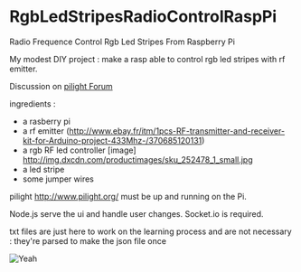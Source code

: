RgbLedStripesRadioControlRaspPi
===============================

Radio Frequence Control Rgb Led Stripes From Raspberry Pi

My modest DIY project : make a rasp able to control rgb led stripes with rf emitter.

Discussion on [pilight Forum](http://forum.pilight.org/Thread-RGB-rf-Led-Controller)

ingredients :
 - a rasberry pi
 - a rf emitter (http://www.ebay.fr/itm/1pcs-RF-transmitter-and-receiver-kit-for-Arduino-project-433Mhz-/370685120131)
 - a rgb RF led controller [image] http://img.dxcdn.com/productimages/sku_252478_1_small.jpg
 - a led stripe 
 - some jumper wires


pilight http://www.pilight.org/ must be up and running on the Pi.

Node.js serve the ui and handle user changes. Socket.io is required.

txt files are just here to work on the learning process and are not necessary : they're parsed to make the json file once

![Yeah](https://raw.github.com/glutamatt/RgbLedStripesRadioControlRaspPi/master/lab_test.jpg "Ok it would be better in the dark ....")
